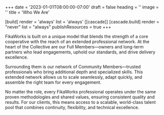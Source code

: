 +++
date = '2023-01-01T08:00:00-07:00'
draft = false
heading = ''
image = ''
title = 'Who We Are'

[build]
    render = 'always'
    list = 'always'
[[cascade]]
  [cascade.build]
    render = "never"
    list = "always"
    publishResources = true
+++

FikaWorks is built on a unique model that blends the strength of a core
cooperative with the reach of an extended professional network. At the heart of
the Collective are our Full Members—owners and long-term partners who lead
engagements, uphold our standards, and drive delivery excellence.

Surrounding them is our network of Community Members—trusted professionals who
bring additional depth and specialized skills. This extended network allows us
to scale seamlessly, adapt quickly, and assemble the right team for every
engagement.

No matter the role, every FikaWorks professional operates under the same proven
methodologies and shared values, ensuring consistent quality and results. For
our clients, this means access to a scalable, world-class talent pool that
combines continuity, flexibility, and technical excellence.
